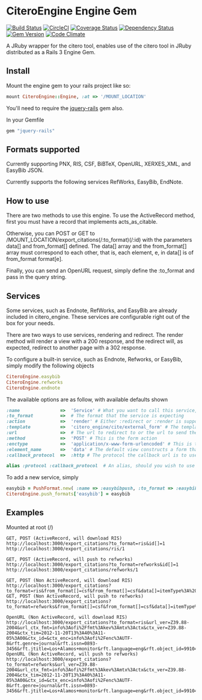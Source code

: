 # CiteroEngine Engine Gem

[![Build Status](https://travis-ci.org/NYULibraries/citero_engine.png?branch=master)](https://travis-ci.org/NYULibraries/citero_engine)
[![CircleCI](https://circleci.com/gh/NYULibraries/citero_engine.svg?style=svg)](https://circleci.com/gh/NYULibraries/citero_engine)
[![Coverage Status](https://coveralls.io/repos/NYULibraries/citero_engine/badge.png?branch=master)](https://coveralls.io/r/NYULibraries/citero_engine?branch=master)
[![Dependency Status](https://gemnasium.com/NYULibraries/citero_engine.png)](https://gemnasium.com/NYULibraries/citero_engine)
[![Gem Version](https://badge.fury.io/rb/citero_engine.png)](http://badge.fury.io/rb/citero_engine)
[![Code Climate](https://codeclimate.com/github/NYULibraries/citero_engine.png)](https://codeclimate.com/github/NYULibraries/citero_engine)

A JRuby wrapper for the citero tool, enables use of the citero tool in JRuby distributed as a Rails 3 Engine Gem.

## Install


Mount the engine gem to your rails project like so:

```ruby
mount CiteroEngine::Engine, :at => '/MOUNT_LOCATION'
```

You'll need to require the [jquery-rails](https://github.com/rails/jquery-rails) gem also.

In your Gemfile

```ruby
gem "jquery-rails"
```

## Formats supported

Currently supporting PNX, RIS, CSF, BiBTeX, OpenURL, XERXES_XML, and EasyBib JSON.

Currently supports the following services RefWorks, EasyBib, EndNote.


## How to use

There are two methods to use this engine. To use the ActiveRecord method, first you must have a record that implements acts\_as\_citable.  

Otherwise, you can POST or GET to /MOUNT\_LOCATION/export_citations(/:to_format)(/:id) with the parameters data[] and from\_format[] defined.
The data[] array and the from\_format[] array must correspond to each other, that is, each element, e, in data[] is of from\_format format[e].

Finally, you can send an OpenURL request, simply define the :to_format and pass in the query string.

## Services

Some services, such as Endnote, RefWorks, and EasyBib are already included in citero_engine. These services are configurable right out of the box for your needs.

There are two ways to use services, rendering and redirect. The render method will render a view with a 200 response, and the redirect will, as expected,
redirect to another page with a 302 response.

To configure a built-in service, such as Endnote, Refworks, or EasyBib, simply modify the following objects

```ruby
CiteroEngine.easybib
CiteroEngine.refworks
CiteroEngine.endnote
```

The available options are as follow, with available defaults shown

```ruby
:name				=> 	'Service' # What you want to call this service, and how it will be accessed, i.e. 'easybibpush'
:to_format			=>	# The format that the service is expecting
:action				=>	'render' # Either :redirect or :render is supported
:template			=>	'citero_engine/cite/external_form' # The template view to render. You are free to use your own, citero_engine provides one for free!
:url				=>	# The url to redirect to or the url to send the form to
:method				=>	'POST' # This is the form action
:enctype			=>	'application/x-www-form-urlencoded' # This is the enctype for the form
:element_name		=> 	'data' # The default view constructs a form that automatically posts, this is the name of the textbox.
:callback_protocol	=>	:http # The protocol the callback url is to use for this application. Defaults to :http, supports :https

alias :protocol :callback_protocol	# An alias, should you wish to use this outdated version.
```
To add a new service, simply

```ruby
easybib = PushFormat.new( :name => :easybibpush, :to_format => :easybib, :action => :render, :template => "citero_engine/cite/external_form", :url => "http://www.easybib.com/cite/bulk")
CiteroEngine.push_formats['easybib'] = easybib
```

## Examples

Mounted at root (/)

    GET, POST (ActiveRecord, will download RIS)
    http://localhost:3000/export_citations?to_format=ris&id[]=1
    http://localhost:3000/export_citations/ris/1

    GET, POST (ActiveRecord, will push to refworks)
    http://localhost:3000/export_citations?to_format=refworks&id[]=1
    http://localhost:3000/export_citations/refworks/1

    GET, POST (Non ActiveRecord, will download RIS)
    http://localhost:3000/export_citations?to_format=ris&from_format[]=csf&from_format[]=csf&data[]=itemType%3A%20book&data[]=itemType%3A%20journalArticle
    GET, POST (Non ActiveRecord, will push to refworks)
    http://localhost:3000/export_citations?to_format=refworks&from_format[]=csf&from_format[]=csf&data[]=itemType%3A%20book&data[]=itemType%3A%20journalArticle

    OpenURL (Non ActiveRecord, will download RIS)
    http://localhost:3000/export_citations?to_format=ris&url_ver=Z39.88-2004&url_ctx_fmt=info%3Aofi%2Ffmt%3Akev%3Amtx%3Actx&ctx_ver=Z39.88-2004&ctx_tim=2012-11-20T13%3A40%3A11-05%3A00&ctx_id=&ctx_enc=info%3Aofi%2Fenc%3AUTF-8&rft.genre=journal&rft.issn=0893-3456&rft.jtitle=Los+Alamos+monitor&rft.language=eng&rft.object_id=991042747005504&rft.object_type=JOURNAL&rft.page=1&rft.place=Los+Alamos%2C+N.M.&rft.pub=%5BH.+Markley+McMahon%5D&rft.stitle=ALAMOS+MONITOR+%28LOS+ALAMOS%2C+NM%29&rft.title=Los+Alamos+monitor&rft_val_fmt=info%3Aofi%2Ffmt%3Akev%3Amtx%3Ajournal&rft_id=L&req.ip=127.0.0.1
    OpenURL (Non ActiveRecord, will push to refworks)
    http://localhost:3000/export_citations?to_format=refworks&url_ver=Z39.88-2004&url_ctx_fmt=info%3Aofi%2Ffmt%3Akev%3Amtx%3Actx&ctx_ver=Z39.88-2004&ctx_tim=2012-11-20T13%3A40%3A11-05%3A00&ctx_id=&ctx_enc=info%3Aofi%2Fenc%3AUTF-8&rft.genre=journal&rft.issn=0893-3456&rft.jtitle=Los+Alamos+monitor&rft.language=eng&rft.object_id=991042747005504&rft.object_type=JOURNAL&rft.page=1&rft.place=Los+Alamos%2C+N.M.&rft.pub=%5BH.+Markley+McMahon%5D&rft.stitle=ALAMOS+MONITOR+%28LOS+ALAMOS%2C+NM%29&rft.title=Los+Alamos+monitor&rft_val_fmt=info%3Aofi%2Ffmt%3Akev%3Amtx%3Ajournal&rft_id=L&req.ip=127.0.0.1
